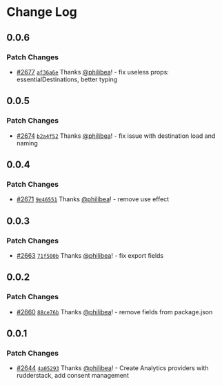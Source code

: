 # Change Log

## 0.0.6

### Patch Changes

- [#2677](https://github.com/scaleway/scaleway-lib/pull/2677) [`af36a6e`](https://github.com/scaleway/scaleway-lib/commit/af36a6e1b49f4907896e0ed596cd96f0faf58a82) Thanks [@philibea](https://github.com/philibea)! - fix useless props: essentialDestinations, better typing

## 0.0.5

### Patch Changes

- [#2674](https://github.com/scaleway/scaleway-lib/pull/2674) [`b2a4f52`](https://github.com/scaleway/scaleway-lib/commit/b2a4f528aa988fdcc049a7f3b089a529873c0aed) Thanks [@philibea](https://github.com/philibea)! - fix issue with destination load and naming

## 0.0.4

### Patch Changes

- [#2671](https://github.com/scaleway/scaleway-lib/pull/2671) [`9e46551`](https://github.com/scaleway/scaleway-lib/commit/9e465516e7280c2d189fd1bfda676c78eb2dc5c6) Thanks [@philibea](https://github.com/philibea)! - remove use effect

## 0.0.3

### Patch Changes

- [#2663](https://github.com/scaleway/scaleway-lib/pull/2663) [`71f500b`](https://github.com/scaleway/scaleway-lib/commit/71f500b3c86eba65a56cd57a695c2ee063a2628f) Thanks [@philibea](https://github.com/philibea)! - fix export fields

## 0.0.2

### Patch Changes

- [#2660](https://github.com/scaleway/scaleway-lib/pull/2660) [`88ce76b`](https://github.com/scaleway/scaleway-lib/commit/88ce76b69d70797ea791edac61155a0406067473) Thanks [@philibea](https://github.com/philibea)! - remove fields from package.json

## 0.0.1

### Patch Changes

- [#2644](https://github.com/scaleway/scaleway-lib/pull/2644) [`4a05293`](https://github.com/scaleway/scaleway-lib/commit/4a05293afe6f2e6b719c2767f32fc8b328477c62) Thanks [@philibea](https://github.com/philibea)! - Create Analytics providers with rudderstack, add consent management
